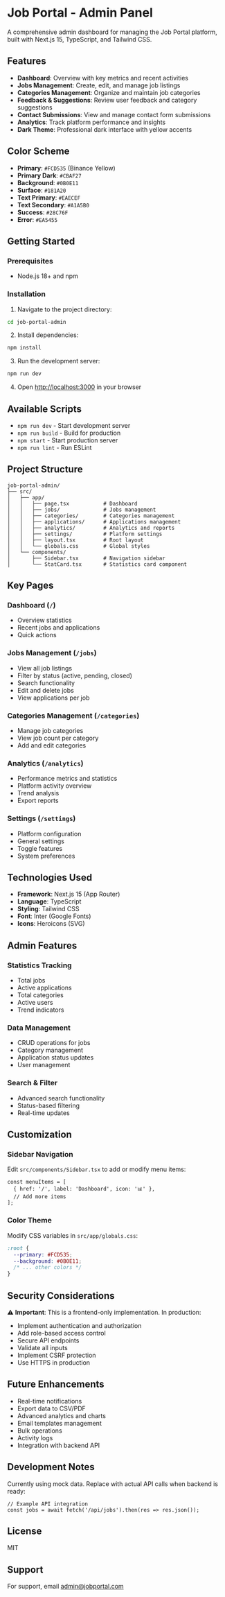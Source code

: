 # Job Portal - Admin Panel

A comprehensive admin dashboard for managing the Job Portal platform, built with Next.js 15, TypeScript, and Tailwind CSS.

## Features

- **Dashboard**: Overview with key metrics and recent activities
- **Jobs Management**: Create, edit, and manage job listings
- **Categories Management**: Organize and maintain job categories
- **Feedback & Suggestions**: Review user feedback and category suggestions
- **Contact Submissions**: View and manage contact form submissions
- **Analytics**: Track platform performance and insights
- **Dark Theme**: Professional dark interface with yellow accents

## Color Scheme

- **Primary**: `#FCD535` (Binance Yellow)
- **Primary Dark**: `#CBAF27`
- **Background**: `#0B0E11`
- **Surface**: `#181A20`
- **Text Primary**: `#EAECEF`
- **Text Secondary**: `#A1A5B0`
- **Success**: `#28C76F`
- **Error**: `#EA5455`

## Getting Started

### Prerequisites

- Node.js 18+ and npm

### Installation

1. Navigate to the project directory:
```bash
cd job-portal-admin
```

2. Install dependencies:
```bash
npm install
```

3. Run the development server:
```bash
npm run dev
```

4. Open [http://localhost:3000](http://localhost:3000) in your browser

## Available Scripts

- `npm run dev` - Start development server
- `npm run build` - Build for production
- `npm start` - Start production server
- `npm run lint` - Run ESLint

## Project Structure

```
job-portal-admin/
├── src/
│   ├── app/
│   │   ├── page.tsx           # Dashboard
│   │   ├── jobs/              # Jobs management
│   │   ├── categories/        # Categories management
│   │   ├── applications/      # Applications management
│   │   ├── analytics/         # Analytics and reports
│   │   ├── settings/          # Platform settings
│   │   ├── layout.tsx         # Root layout
│   │   └── globals.css        # Global styles
│   └── components/
│       ├── Sidebar.tsx        # Navigation sidebar
│       └── StatCard.tsx       # Statistics card component
```

## Key Pages

### Dashboard (`/`)
- Overview statistics
- Recent jobs and applications
- Quick actions

### Jobs Management (`/jobs`)
- View all job listings
- Filter by status (active, pending, closed)
- Search functionality
- Edit and delete jobs
- View applications per job

### Categories Management (`/categories`)
- Manage job categories
- View job count per category
- Add and edit categories

### Analytics (`/analytics`)
- Performance metrics and statistics
- Platform activity overview
- Trend analysis
- Export reports

### Settings (`/settings`)
- Platform configuration
- General settings
- Toggle features
- System preferences

## Technologies Used

- **Framework**: Next.js 15 (App Router)
- **Language**: TypeScript
- **Styling**: Tailwind CSS
- **Font**: Inter (Google Fonts)
- **Icons**: Heroicons (SVG)

## Admin Features

### Statistics Tracking
- Total jobs
- Active applications
- Total categories
- Active users
- Trend indicators

### Data Management
- CRUD operations for jobs
- Category management
- Application status updates
- User management

### Search & Filter
- Advanced search functionality
- Status-based filtering
- Real-time updates

## Customization

### Sidebar Navigation

Edit `src/components/Sidebar.tsx` to add or modify menu items:

```tsx
const menuItems = [
  { href: '/', label: 'Dashboard', icon: '📊' },
  // Add more items
];
```

### Color Theme

Modify CSS variables in `src/app/globals.css`:

```css
:root {
  --primary: #FCD535;
  --background: #0B0E11;
  /* ... other colors */
}
```

## Security Considerations

⚠️ **Important**: This is a frontend-only implementation. In production:

- Implement authentication and authorization
- Add role-based access control
- Secure API endpoints
- Validate all inputs
- Implement CSRF protection
- Use HTTPS in production

## Future Enhancements

- Real-time notifications
- Export data to CSV/PDF
- Advanced analytics and charts
- Email templates management
- Bulk operations
- Activity logs
- Integration with backend API

## Development Notes

Currently using mock data. Replace with actual API calls when backend is ready:

```tsx
// Example API integration
const jobs = await fetch('/api/jobs').then(res => res.json());
```

## License

MIT

## Support

For support, email admin@jobportal.com
